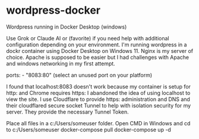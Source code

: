 # wordpress-docker
Wordpress running in Docker Desktop (windows)

Use Grok or Claude AI or (favorite) if you need help with additional configuration depending on your environment. 
I'm running wordpress in a dockr container using Docker Desktop on Windows 11.
Nginx is my server of choice. Apache is supposed to be easier but I had challenges with Apache and windows networking in my first attempt.

ports:
      - "8083:80" (select an unused port on your platform)

I found that localhost:8083 doesn't work because my container is setup for http: and Chrome requires https: 
I abandoned the idea of using localhost to view the site. I use Cloudflare to provide https: administration and DNS and their
cloudflared secure socket Tunnel to help with isolation security for my server. They provide the necessary Tunnel Token.

Place all files in a c:/Users/someuser folder. Open CMD in Windows and cd to c:/Users/someuser
docker-compose pull
docker-compose up -d
